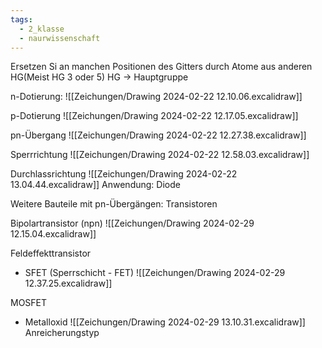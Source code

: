 ```yaml
---
tags:
  - 2_klasse
  - naurwissenschaft
---
```



Ersetzen Si an manchen Positionen des Gitters durch Atome aus anderen HG(Meist HG 3 oder 5)
HG → Hauptgruppe

n-Dotierung:
![[Zeichungen/Drawing 2024-02-22 12.10.06.excalidraw]]

p-Dotierung
![[Zeichungen/Drawing 2024-02-22 12.17.05.excalidraw]]

pn-Übergang
![[Zeichungen/Drawing 2024-02-22 12.27.38.excalidraw]]

Sperrrichtung
![[Zeichungen/Drawing 2024-02-22 12.58.03.excalidraw]]

Durchlassrichtung
![[Zeichungen/Drawing 2024-02-22 13.04.44.excalidraw]]
Anwendung: Diode

Weitere Bauteile mit pn-Übergängen: Transistoren

Bipolartransistor (npn)
![[Zeichungen/Drawing 2024-02-29 12.15.04.excalidraw]]

Feldeffekttransistor
- SFET (Sperrschicht - FET)
![[Zeichungen/Drawing 2024-02-29 12.37.25.excalidraw]]

MOSFET
- Metalloxid
![[Zeichungen/Drawing 2024-02-29 13.10.31.excalidraw]]
Anreicherungstyp







